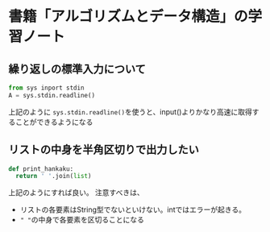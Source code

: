 # 書籍「アルゴリズムとデータ構造」の学習ノート

## 繰り返しの標準入力について

```python
from sys inport stdin
A = sys.stdin.readline()
```
上記のように `sys.stdin.readline()`を使うと、input()よりかなり高速に取得することができるようになる

## リストの中身を半角区切りで出力したい
```python
def print_hankaku:
  return ' '.join(list)
```
上記のようにすれば良い。
注意すべきは、
- リストの各要素はString型でないといけない。intではエラーが起きる。
- `" "`の中身で各要素を区切ることになる
